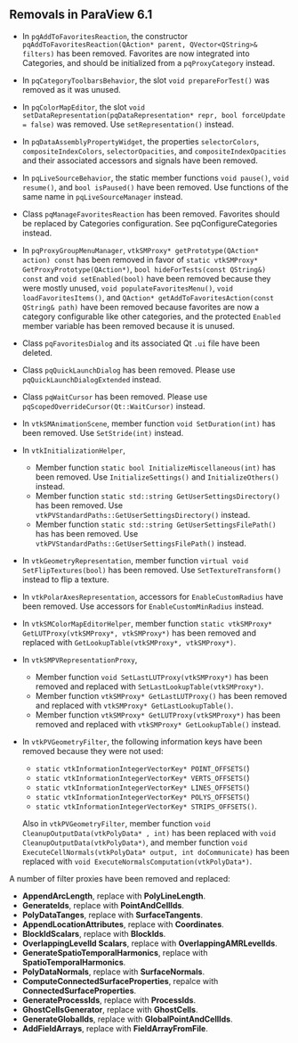 ## Removals in ParaView 6.1

* In `pqAddToFavoritesReaction`, the constructor `pqAddToFavoritesReaction(QAction* parent, QVector<QString>& filters)` has been removed. Favorites are now integrated into Categories, and should be initialized from a `pqProxyCategory` instead.
* In `pqCategoryToolbarsBehavior`, the slot `void prepareForTest()` was removed as it was unused.
* In `pqColorMapEditor`, the slot `void setDataRepresentation(pqDataRepresentation* repr, bool forceUpdate = false)` was removed. Use `setRepresentation()` instead.
* In `pqDataAssemblyPropertyWidget`, the properties `selectorColors`, `compositeIndexColors`, `selectorOpacities`, and `compositeIndexOpacities` and their associated accessors and signals have been removed.
* In `pqLiveSourceBehavior`, the static member functions `void pause()`, `void resume()`, and `bool isPaused()` have been removed. Use functions of the same name in `pqLiveSourceManager` instead.
* Class `pqManageFavoritesReaction` has been removed. Favorites should be replaced by Categories configuration. See pqConfigureCategories instead.
* In `pqProxyGroupMenuManager`, `vtkSMProxy* getPrototype(QAction* action) const` has been removed in favor of `static vtkSMProxy* GetProxyPrototype(QAction*)`, `bool hideForTests(const QString&) const` and `void setEnabled(bool)` have been removed because they were mostly unused, `void populateFavoritesMenu()`, `void loadFavoritesItems()`, and `QAction* getAddToFavoritesAction(const QString& path)` have been removed because favorites are now a category configurable like other categories, and the protected `Enabled` member variable has been removed because it is unused.
* Class `pqFavoritesDialog` and its associated Qt `.ui` file have been deleted.
* Class `pqQuickLaunchDialog` has been removed. Please use `pqQuickLaunchDialogExtended` instead.
* Class `pqWaitCursor` has been removed. Please use `pqScopedOverrideCursor(Qt::WaitCursor)` instead.
* In `vtkSMAnimationScene`, member function `void SetDuration(int)` has been removed. Use `SetStride(int)` instead.
* In `vtkInitializationHelper`,
  * Member function `static bool InitializeMiscellaneous(int)` has been removed. Use `InitializeSettings()` and `InitializeOthers()` instead.
  * Member function `static std::string GetUserSettingsDirectory()` has been removed. Use `vtkPVStandardPaths::GetUserSettingsDirectory()` instead.
  * Member function `static std::string GetUserSettingsFilePath()` has has been removed. Use `vtkPVStandardPaths::GetUserSettingsFilePath()` instead.
* In `vtkGeometryRepresentation`, member function `virtual void SetFlipTextures(bool)` has been removed. Use `SetTextureTransform()` instead to flip a texture.
* In `vtkPolarAxesRepresentation`, accessors for `EnableCustomRadius` have been removed. Use accessors for `EnableCustomMinRadius` instead.
* In `vtkSMColorMapEditorHelper`, member function `static vtkSMProxy* GetLUTProxy(vtkSMProxy*, vtkSMProxy*)` has been removed and replaced with `GetLookupTable(vtkSMProxy*, vtkSMProxy*)`.
* In `vtkSMPVRepresentationProxy`,
  * Member function `void SetLastLUTProxy(vtkSMProxy*)` has been removed and replaced with `SetLastLookupTable(vtkSMProxy*)`.
  * Member function `vtkSMProxy* GetLastLUTProxy()` has been removed and replaced with `vtkSMProxy* GetLastLookupTable()`.
  * Member function `vtkSMProxy* GetLUTProxy(vtkSMProxy*)` has been removed and replaced with `vtkSMProxy* GetLookupTable()` instead.
* In `vtkPVGeometryFilter`, the following information keys have been removed because they were not used:
  * `static vtkInformationIntegerVectorKey* POINT_OFFSETS(`)
  * `static vtkInformationIntegerVectorKey* VERTS_OFFSETS(`)
  * `static vtkInformationIntegerVectorKey* LINES_OFFSETS(`)
  * `static vtkInformationIntegerVectorKey* POLYS_OFFSETS(`)
  * `static vtkInformationIntegerVectorKey* STRIPS_OFFSETS()`.

  Also in `vtkPVGeometryFilter`, member function `void CleanupOutputData(vtkPolyData* , int)` has been replaced with `void CleanupOutputData(vtkPolyData*)`, and member function `void ExecuteCellNormals(vtkPolyData* output, int doCommunicate)` has been replaced with `void ExecuteNormalsComputation(vtkPolyData*)`.

A number of filter proxies have been removed and replaced:
* **AppendArcLength**, replace with **PolyLineLength**.
* **GenerateIds**, replace with **PointAndCellIds**.
* **PolyDataTanges**, replace with **SurfaceTangents**.
* **AppendLocationAttributes**, replace with **Coordinates**.
* **BlockIdScalars**, replace with **BlockIds**.
* **OverlappingLevelId Scalars**, replace with **OverlappingAMRLevelIds**.
* **GenerateSpatioTemporalHarmonics**, replace with **SpatioTemporalHarmonics**.
* **PolyDataNormals**, replace with **SurfaceNormals**.
* **ComputeConnectedSurfaceProperties**, repalce with **ConnectedSurfaceProperties**.
* **GenerateProcessIds**, replace with **ProcessIds**.
* **GhostCellsGenerator**, replace with **GhostCells**.
* **GenerateGlobalIds**, replace with **GlobalPointAndCellIds**.
* **AddFieldArrays**, replace with **FieldArrayFromFile**.
